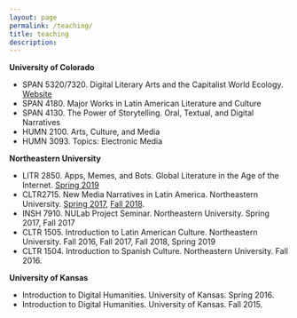 ```yaml
---
layout: page
permalink: /teaching/
title: teaching
description: 
---
```


**University of Colorado**

  * SPAN 5320/7320. Digital Literary Arts and the Capitalist World Ecology. [Website](https://docs.google.com/document/d/1Li0_D9Qk1Uf2c30nVTo1Ie-iGJp4uBae5gxKXpSvtJc/pub)
  * SPAN 4180. Major Works in Latin American Literature and Culture
  * SPAN 4130. The Power of Storytelling. Oral, Textual, and Digital Narratives
  * HUMN 2100. Arts, Culture, and Media
  * HUMN 3093. Topics: Electronic Media 

**Northeastern University**

  * LITR 2850. Apps, Memes, and Bots. Global Literature in the Age of the Internet. [Spring 2019](https://litintheageoftheinternet.wordpress.com/)
  * CLTR2715. New Media Narratives in Latin America. Northeastern University. [Spring 2017](https://newmedianarrativesinlatinamerica.wordpress.com/), [Fall 2018](https://latinamericanmn.wordpress.com/).
  * INSH 7910. NULab Project Seminar. Northeastern University. Spring 2017, Fall 2017
  * CLTR 1505. Introduction to Latin American Culture. Northeastern University. Fall 2016, Fall 2017, Fall 2018, Spring 2019
  * CLTR 1504. Introduction to Spanish Culture. Northeastern University. Fall 2016.
 
**University of Kansas**

  * Introduction to Digital Humanities. University of Kansas. Spring 2016.
  * Introduction to Digital Humanities. University of Kansas. Fall 2015.
  
